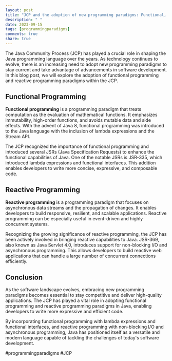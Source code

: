 ```yaml
---
layout: post
title: "JCP and the adoption of new programming paradigms: Functional, reactive, etc."
description: " "
date: 2023-09-15
tags: [programmingparadigms]
comments: true
share: true
---
```


The Java Community Process (JCP) has played a crucial role in shaping the Java programming language over the years. As technology continues to evolve, there is an increasing need to adopt new programming paradigms to stay current and take advantage of advancements in software development. In this blog post, we will explore the adoption of functional programming and reactive programming paradigms within the JCP.

## Functional Programming

**Functional programming** is a programming paradigm that treats computation as the evaluation of mathematical functions. It emphasizes immutability, high-order functions, and avoids mutable data and side effects. With the advent of Java 8, functional programming was introduced to the Java language with the inclusion of lambda expressions and the Stream API.

The JCP recognized the importance of functional programming and introduced several JSRs (Java Specification Requests) to enhance the functional capabilities of Java. One of the notable JSRs is JSR-335, which introduced lambda expressions and functional interfaces. This addition enables developers to write more concise, expressive, and composable code.

## Reactive Programming

**Reactive programming** is a programming paradigm that focuses on asynchronous data streams and the propagation of changes. It enables developers to build responsive, resilient, and scalable applications. Reactive programming can be especially useful in event-driven and highly concurrent systems.

Recognizing the growing significance of reactive programming, the JCP has been actively involved in bringing reactive capabilities to Java. JSR-369, also known as Java Servlet 4.0, introduces support for non-blocking I/O and asynchronous programming. This allows developers to build reactive web applications that can handle a large number of concurrent connections efficiently.

## Conclusion

As the software landscape evolves, embracing new programming paradigms becomes essential to stay competitive and deliver high-quality applications. The JCP has played a vital role in adopting functional programming and reactive programming paradigms in Java, enabling developers to write more expressive and efficient code.

By incorporating functional programming with lambda expressions and functional interfaces, and reactive programming with non-blocking I/O and asynchronous programming, Java has positioned itself as a versatile and modern language capable of tackling the challenges of today's software development.

#programmingparadigms #JCP